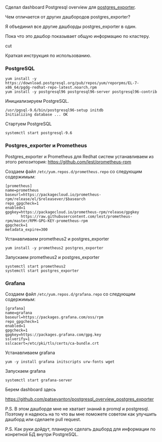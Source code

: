 Сделал dashboard Postgresql overview для [postgres_exporter](https://github.com/wrouesnel/postgres_exporter/blob/master/queries.yaml).

Чем отличается от других дашбородов postgres_exporter?

Я объединил все другие дашборды postgres_exporter в один.

Пока что это дашбор показывает общую информацию по кластеру.

cut

Краткая инструкция по использованию.

### PostgreSQL

```
yum install -y https://download.postgresql.org/pub/repos/yum/reporpms/EL-7-x86_64/pgdg-redhat-repo-latest.noarch.rpm
yum install -y postgresql96 postgresql96-server postgresql96-contrib
```

Инициализируем PostgreSQL.

```
/usr/pgsql-9.6/bin/postgresql96-setup initdb
Initializing database ... OK
```

Стартуем PostgreSQL

```
systemctl start postgresql-9.6
```

### Postgres_exporter и Prometheus

Postgres_exporter и Prometheus для Redhat систем устанавливаем из этого репозитория: https://github.com/lest/prometheus-rpm

Создаем файл `/etc/yum.repos.d/prometheus.repo` со следующим содержимым:

```
[prometheus]
name=prometheus
baseurl=https://packagecloud.io/prometheus-rpm/release/el/$releasever/$basearch
repo_gpgcheck=1
enabled=1
gpgkey=https://packagecloud.io/prometheus-rpm/release/gpgkey
       https://raw.githubusercontent.com/lest/prometheus-rpm/master/RPM-GPG-KEY-prometheus-rpm
gpgcheck=1
metadata_expire=300
```

Устанавливаем prometheus2 и postgres_exporter

```
yum install -y prometheus2 postgres_exporter
```

Запускаем prometheus2 и postgres_exporter

```
systemctl start prometheus2 
systemctl start postgres_exporter
```

### Grafana

Создаем файл `/etc/yum.repos.d/grafana.repo` со следующим содержимым:

```
[grafana]
name=grafana
baseurl=https://packages.grafana.com/oss/rpm
repo_gpgcheck=1
enabled=1
gpgcheck=1
gpgkey=https://packages.grafana.com/gpg.key
sslverify=1
sslcacert=/etc/pki/tls/certs/ca-bundle.crt
```

Устанавливаем grafana

```
yum -y install grafana initscripts urw-fonts wget
```

Запускаем grafana

```
systemctl start grafana-server
```



Берем dashboard здесь

https://github.com/patsevanton/postgresql_overview_postgres_exporter



P.S. В этом дашборде мне не хватает знаний в promql и postgresql. Поэтому я надеюсь на то что вы мне поможете советом как улучшить дашборд или сделаете pull request.



P.S. Как руки дойдут, планирую сделать дашборд для информации по конретной БД внутри PostgreSQL.